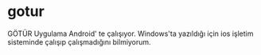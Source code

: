 # gotur
GÖTÜR
Uygulama Android' te çalışıyor.
Windows'ta yazıldığı için ios işletim sisteminde çalışıp çalışmadığını bilmiyorum.


